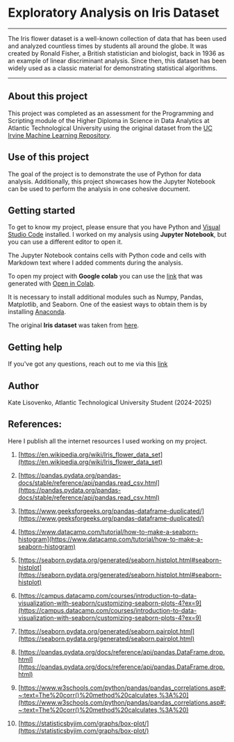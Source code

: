 # Exploratory Analysis on Iris Dataset

***

The Iris flower dataset is a well-known collection of data that has been used and analyzed countless times by students all around the globe. It was created by Ronald Fisher, a British statistician and biologist, back in 1936 as an example of linear discriminant analysis. Since then, this dataset has been widely used as a classic material for demonstrating statistical algorithms.

***

## About this project

This project was completed as an assessment for the Programming and Scripting module of the Higher Diploma in Science in Data Analytics at Atlantic Technological University using the original dataset from the [UC Irvine Machine Learning Repository](https://archive.ics.uci.edu/dataset/53/iris). 


## Use of this project

The goal of the project is to demonstrate the use of Python for data analysis. Additionally, this project showcases how the Jupyter Notebook can be used to perform the analysis in one cohesive document.

## Getting started

To get to know my project, please ensure that you have Python and [Visual Studio Code](https://code.visualstudio.com/) installed. 
I worked on my analysis using **Jupyter Notebook**, but you can use a different editor to open it.

The Jupyter Notebook contains cells with Python code and cells with Markdown text where I added comments during the analysis.

To open my project with **Google colab** you can use the [link](https://colab.research.google.com/github/Kate-217/pands_project/blob/main/iris.ipynb) that was generated with [Open in Colab](https://openincolab.com/).

It is necessary to install additional modules such as Numpy, Pandas, Matplotlib, and Seaborn. One of the easiest ways to obtain them is by installing [Anaconda](https://www.anaconda.com/download).

The original **Iris dataset** was taken from [here](https://archive.ics.uci.edu/dataset/53/iris).


## Getting help

If you've got any questions, reach out to me via this [link](https://github.com/Kate-217/pands_project/issues/new)

## Author

Kate Lisovenko,
Atlantic Technological University Student (2024-2025)

## References:

Here I publish all the internet resources I used working on my project. 

1. [https://en.wikipedia.org/wiki/Iris_flower_data_set](https://en.wikipedia.org/wiki/Iris_flower_data_set)
2. [https://pandas.pydata.org/pandas-docs/stable/reference/api/pandas.read_csv.html](https://pandas.pydata.org/pandas-docs/stable/reference/api/pandas.read_csv.html)

3. [https://www.geeksforgeeks.org/pandas-dataframe-duplicated/](https://www.geeksforgeeks.org/pandas-dataframe-duplicated/)
4. [https://www.datacamp.com/tutorial/how-to-make-a-seaborn-histogram](https://www.datacamp.com/tutorial/how-to-make-a-seaborn-histogram)
5. [https://seaborn.pydata.org/generated/seaborn.histplot.html#seaborn-histplot](https://seaborn.pydata.org/generated/seaborn.histplot.html#seaborn-histplot)
6. [https://campus.datacamp.com/courses/introduction-to-data-visualization-with-seaborn/customizing-seaborn-plots-4?ex=9](https://campus.datacamp.com/courses/introduction-to-data-visualization-with-seaborn/customizing-seaborn-plots-4?ex=9)

7. [https://seaborn.pydata.org/generated/seaborn.pairplot.html](https://seaborn.pydata.org/generated/seaborn.pairplot.html)
8. [https://pandas.pydata.org/docs/reference/api/pandas.DataFrame.drop.html](https://pandas.pydata.org/docs/reference/api/pandas.DataFrame.drop.html)
9. [https://www.w3schools.com/python/pandas/pandas_correlations.asp#:~:text=The%20corr()%20method%20calculates,%3A%20](https://www.w3schools.com/python/pandas/pandas_correlations.asp#:~:text=The%20corr()%20method%20calculates,%3A%20)
10. [https://statisticsbyjim.com/graphs/box-plot/](https://statisticsbyjim.com/graphs/box-plot/)
